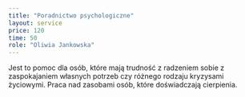 ```yaml
---
title: "Poradnictwo psychologiczne"
layout: service
price: 120
time: 50
role: "Oliwia Jankowska"
---
```


Jest to pomoc dla osób, które mają trudność z radzeniem sobie z zaspokajaniem własnych potrzeb czy różnego rodzaju kryzysami życiowymi. Praca nad zasobami osób, które doświadczają cierpienia.

